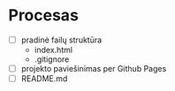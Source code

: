 # Procesas

- [ ] pradinė failų struktūra
    - index.html
    - .gitignore
- [ ] projekto paviešinimas per Github Pages
- [ ] README.md
